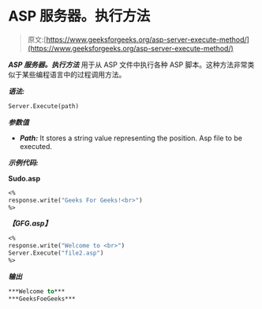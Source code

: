 # ASP 服务器。执行方法

> 原文:[https://www.geeksforgeeks.org/asp-server-execute-method/](https://www.geeksforgeeks.org/asp-server-execute-method/)

***ASP 服务器。执行方法*** 用于从 ASP 文件中执行各种 ASP 脚本。这种方法非常类似于某些编程语言中的过程调用方法。

***语法:***

```vb
Server.Execute(path) 
```

***参数值***

*   ***Path:*** It stores a string value representing the position. Asp file to be executed.

***示例代码:***

**Sudo.asp**

```vb
<%
response.write("Geeks For Geeks!<br>")
%>
```

***【GFG.asp】***

```vb
<%
response.write("Welcome to <br>")
Server.Execute("file2.asp")
%>
```

***输出***

```vb
***Welcome to*** 
***GeeksFoeGeeks*** 
```